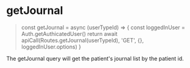 # getJournal

> const getJournal = async (userTypeId) => {
  const loggedInUser = Auth.getAuthicatedUser()
  return await apiCall(Routes.getJournal(userTypeId), 'GET', {}, loggedInUser.options)
}

The getJournal query will get the patient's journal list by the patient id.
